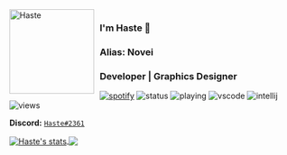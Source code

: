 <img width="150" height="150" align="left" style="float: left; margin: 0 10px 0 0;" alt="Haste" src="https://cdn.discordapp.com/attachments/664927615034982410/812475909818155108/1077475_madernomden_incognito-mode.gif">  

### I'm Haste 👋
### Alias: Novei
### Developer | Graphics Designer


[![spotify](https://nocache.advaith.workers.dev?url=https://img.shields.io/endpoint?url=https://dev.discordprofiles.me/api/badge/spotify/651515978231971900)](https://dev.discordprofiles.me/openspotify/651515978231971900)
![status](https://nocache.advaith.workers.dev?url=https://img.shields.io/endpoint?url=https://dev.discordprofiles.me/api/badge/status/651515978231971900?simple=true)
![playing](https://nocache.advaith.workers.dev?url=https://img.shields.io/endpoint?url=https://dev.discordprofiles.me/api/badge/playing/651515978231971900)
![vscode](https://nocache.advaith.workers.dev?url=https://img.shields.io/endpoint?url=https://dev.discordprofiles.me/api/badge/vscode/651515978231971900)
![intellij](https://nocache.advaith.workers.dev?url=https://img.shields.io/endpoint?url=https://dev.discordprofiles.me/api/badge/intellij/651515978231971900)
![views](https://komarev.com/ghpvc/?username=noveI&style=flat-square&color=blueviolet) <br>

**Discord:** [`Haste#2361`](https://discord.com/users/651515978231971900)

<a href="https://github.com/NoveI">
  <img align="center" src="https://github-readme-stats.vercel.app/api?username=NoveI&show_icons=true&include_all_commits=true&show_icons=true&title_color=fff&icon_color=79ff97&text_color=9f9f9f&bg_color=151515" alt="Haste's stats" />
</a>
<a href="https://github.com/NoveI?tab=repositories">
  <img align="center" src="https://github-readme-stats.vercel.app/api/top-langs/?username=NoveI&layout=compact&show_icons=true&title_color=fff&icon_color=79ff97&text_color=9f9f9f&bg_color=151515" />
</a>
<br>
<br>

